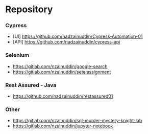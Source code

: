 # Repository

### Cypress
- [UI] https://github.com/nadzainuddin/Cypress-Automation-01
- [API] https://github.com/nadzainuddin/cypress-api


### Selenium
- https://gitlab.com/nzainuddin/google-search
- https://gitlab.com/nzainuddin/setelassignment


### Rest Assured - Java
- https://github.com/nadzainuddin/restassured01


### Other
- https://gitlab.com/nzainuddin/sql-murder-mystery-knight-lab
- https://gitlab.com/nzainuddin/jupyter-notebook

